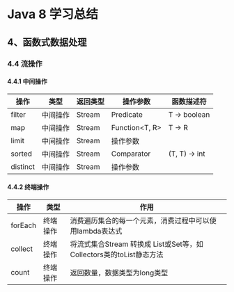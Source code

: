 # Java 8 学习总结

## 4、函数式数据处理
### 4.4 流操作
#### 4.4.1 中间操作
|  操作  |  类型 |  返回类型 | 操作参数 | 函数描述符 |
|  ---- | ---- | ---- | ---- | ---- |
|  filter  | 中间操作 |  Stream<T> | Predicate<T> | T -> boolean |
|  map   |  中间操作 |  Stream<R>  | Function<T, R>  | T -> R  |
|  limit   |  中间操作 |  Stream<T> | 操作参数 |  |
|  sorted    |  中间操作 |  Stream<T> | Comparator<T> | (T, T) -> int  |
|  distinct    |  中间操作 |  Stream<T> | 操作参数 |  |
#### 4.4.2 终端操作
|  操作  |  类型 |  作用 |
|  ---- | ---- | ---- |
|  forEach  | 终端操作 |  消费遍历集合的每一个元素，消费过程中可以使用lambda表达式 |
|  collect  | 终端操作 |  将流式集合Stream<T> 转换成 List或Set等，如Collectors类的toList静态方法 | 
|  count  | 终端操作 |  返回数量，数据类型为long类型 | 